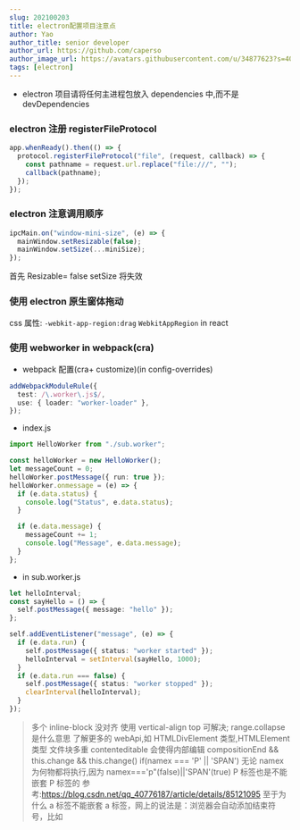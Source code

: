 ```yaml
---
slug: 202100203
title: electron配置项目注意点
author: Yao
author_title: senior developer
author_url: https://github.com/caperso
author_image_url: https://avatars.githubusercontent.com/u/34877623?s=400&u=8da3f1b8199cdbd5591ea229149fa663f2011065&v=4
tags: [electron]
---
```


- electron 项目请将任何主进程包放入 dependencies 中,而不是 devDependencies

### electron 注册 registerFileProtocol

```typescript
app.whenReady().then(() => {
  protocol.registerFileProtocol("file", (request, callback) => {
    const pathname = request.url.replace("file:///", "");
    callback(pathname);
  });
});
```

<!--truncate-->

### electron 注意调用顺序

```typescript
ipcMain.on("window-mini-size", (e) => {
  mainWindow.setResizable(false);
  mainWindow.setSize(...miniSize);
});
```

首先 Resizable= false
setSize 将失效

### 使用 electron 原生窗体拖动

css 属性: `-webkit-app-region:drag` `WebkitAppRegion` in react

### 使用 webworker in webpack(cra)

- webpack 配置(cra+ customize)(in config-overrides)

```typescript
addWebpackModuleRule({
  test: /\.worker\.js$/,
  use: { loader: "worker-loader" },
});
```

- index.js

```typescript
import HelloWorker from "./sub.worker";

const helloWorker = new HelloWorker();
let messageCount = 0;
helloWorker.postMessage({ run: true });
helloWorker.onmessage = (e) => {
  if (e.data.status) {
    console.log("Status", e.data.status);
  }

  if (e.data.message) {
    messageCount += 1;
    console.log("Message", e.data.message);
  }
};
```

- in sub.worker.js

```typescript
let helloInterval;
const sayHello = () => {
  self.postMessage({ message: "hello" });
};

self.addEventListener("message", (e) => {
  if (e.data.run) {
    self.postMessage({ status: "worker started" });
    helloInterval = setInterval(sayHello, 1000);
  }
  if (e.data.run === false) {
    self.postMessage({ status: "worker stopped" });
    clearInterval(helloInterval);
  }
});
```

> 多个 inline-block 没对齐 使用 vertical-align top 可解决;
> range.collapse 是什么意思
> 了解更多的 webApi,如 HTMLDivElement 类型,HTMLElement 类型
> 文件块多重 contenteditable 会使得内部编辑
> compositionEnd && this.change && this.change()
> if(namex === 'P' || 'SPAN') 无论 namex 为何物都将执行,因为 namex==='p"(false)||'SPAN'(true)
> P 标签也是不能嵌套 P 标签的 参考:<https://blog.csdn.net/qq_40776187/article/details/85121095>
> 至于为什么 a 标签不能嵌套 a 标签，网上的说法是：浏览器会自动添加结束符号，比如
